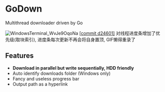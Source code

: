 # GoDown

Multithread downloader driven by Go

![WindowsTerminal_WvJe9OqoNa](https://github.com/user-attachments/assets/0c1cbb22-a289-48d1-8bc0-0d6f456f56d4)
[[commit d24601]](github.com/Miuzarte/GoDown/commit/d2460173ffa7a4cda86cbabf0500fe198ca6646b) 对线程进度条增加了优先级(取块索引), 进度条每次更新不再会将自身置顶, GIF懒得重录了

## Features

- **Download in parallel but write sequentially, HDD friendly**
- Auto identify downloads folder (Windows only)
- Fancy and useless progress bar
- Output path as a hyperlink
